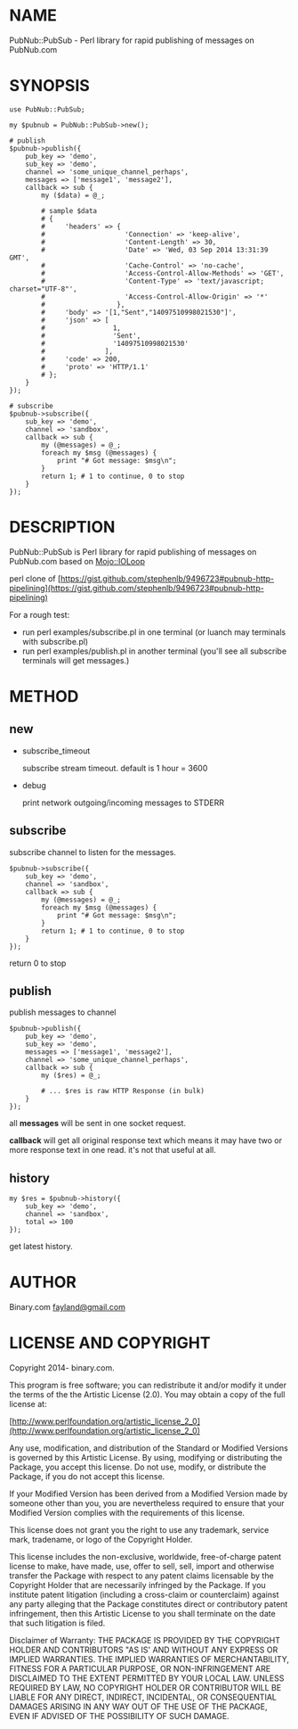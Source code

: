 # NAME

PubNub::PubSub - Perl library for rapid publishing of messages on PubNub.com

# SYNOPSIS

    use PubNub::PubSub;

    my $pubnub = PubNub::PubSub->new();

    # publish
    $pubnub->publish({
        pub_key => 'demo',
        sub_key => 'demo',
        channel => 'some_unique_channel_perhaps',
        messages => ['message1', 'message2'],
        callback => sub {
            my ($data) = @_;

            # sample $data
            # {
            #     'headers' => {
            #                    'Connection' => 'keep-alive',
            #                    'Content-Length' => 30,
            #                    'Date' => 'Wed, 03 Sep 2014 13:31:39 GMT',
            #                    'Cache-Control' => 'no-cache',
            #                    'Access-Control-Allow-Methods' => 'GET',
            #                    'Content-Type' => 'text/javascript; charset="UTF-8"',
            #                    'Access-Control-Allow-Origin' => '*'
            #                  },
            #     'body' => '[1,"Sent","14097510998021530"]',
            #     'json' => [
            #                 1,
            #                 'Sent',
            #                 '14097510998021530'
            #               ],
            #     'code' => 200,
            #     'proto' => 'HTTP/1.1'
            # };
        }
    });

    # subscribe
    $pubnub->subscribe({
        sub_key => 'demo',
        channel => 'sandbox',
        callback => sub {
            my (@messages) = @_;
            foreach my $msg (@messages) {
                print "# Got message: $msg\n";
            }
            return 1; # 1 to continue, 0 to stop
        }
    });



# DESCRIPTION

PubNub::PubSub is Perl library for rapid publishing of messages on PubNub.com based on [Mojo::IOLoop](https://metacpan.org/pod/Mojo::IOLoop)

perl clone of [https://gist.github.com/stephenlb/9496723#pubnub-http-pipelining](https://gist.github.com/stephenlb/9496723#pubnub-http-pipelining)

For a rough test:

- run perl examples/subscribe.pl in one terminal (or luanch may terminals with subscribe.pl)
- run perl examples/publish.pl in another terminal (you'll see all subscribe terminals will get messages.)

# METHOD

## new

- subscribe\_timeout

    subscribe stream timeout. default is 1 hour = 3600

- debug

    print network outgoing/incoming messages to STDERR

## subscribe

subscribe channel to listen for the messages.

    $pubnub->subscribe({
        sub_key => 'demo',
        channel => 'sandbox',
        callback => sub {
            my (@messages) = @_;
            foreach my $msg (@messages) {
                print "# Got message: $msg\n";
            }
            return 1; # 1 to continue, 0 to stop
        }
    });

return 0 to stop

## publish

publish messages to channel

    $pubnub->publish({
        pub_key => 'demo',
        sub_key => 'demo',
        messages => ['message1', 'message2'],
        channel => 'some_unique_channel_perhaps',
        callback => sub {
            my ($res) = @_;

            # ... $res is raw HTTP Response (in bulk)
        }
    });

all __messages__ will be sent in one socket request.

__callback__ will get all original response text which means it may have two or more response text in one read. it's not that useful at all.

## history

    my $res = $pubnub->history({
        sub_key => 'demo',
        channel => 'sandbox',
        total => 100
    });

get latest history.

# AUTHOR

Binary.com <fayland@gmail.com>

# LICENSE AND COPYRIGHT

Copyright 2014- binary.com.

This program is free software; you can redistribute it and/or modify it
under the terms of the the Artistic License (2.0). You may obtain a
copy of the full license at:

[http://www.perlfoundation.org/artistic_license_2_0](http://www.perlfoundation.org/artistic_license_2_0)

Any use, modification, and distribution of the Standard or Modified
Versions is governed by this Artistic License. By using, modifying or
distributing the Package, you accept this license. Do not use, modify,
or distribute the Package, if you do not accept this license.

If your Modified Version has been derived from a Modified Version made
by someone other than you, you are nevertheless required to ensure that
your Modified Version complies with the requirements of this license.

This license does not grant you the right to use any trademark, service
mark, tradename, or logo of the Copyright Holder.

This license includes the non-exclusive, worldwide, free-of-charge
patent license to make, have made, use, offer to sell, sell, import and
otherwise transfer the Package with respect to any patent claims
licensable by the Copyright Holder that are necessarily infringed by the
Package. If you institute patent litigation (including a cross-claim or
counterclaim) against any party alleging that the Package constitutes
direct or contributory patent infringement, then this Artistic License
to you shall terminate on the date that such litigation is filed.

Disclaimer of Warranty: THE PACKAGE IS PROVIDED BY THE COPYRIGHT HOLDER
AND CONTRIBUTORS "AS IS' AND WITHOUT ANY EXPRESS OR IMPLIED WARRANTIES.
THE IMPLIED WARRANTIES OF MERCHANTABILITY, FITNESS FOR A PARTICULAR
PURPOSE, OR NON-INFRINGEMENT ARE DISCLAIMED TO THE EXTENT PERMITTED BY
YOUR LOCAL LAW. UNLESS REQUIRED BY LAW, NO COPYRIGHT HOLDER OR
CONTRIBUTOR WILL BE LIABLE FOR ANY DIRECT, INDIRECT, INCIDENTAL, OR
CONSEQUENTIAL DAMAGES ARISING IN ANY WAY OUT OF THE USE OF THE PACKAGE,
EVEN IF ADVISED OF THE POSSIBILITY OF SUCH DAMAGE.
